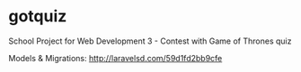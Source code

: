 # gotquiz
School Project for Web Development 3 - Contest with Game of Thrones quiz

Models & Migrations: http://laravelsd.com/59d1fd2bb9cfe

